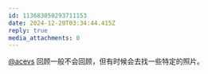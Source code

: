 ```yaml
---
id: 113683050293711153
date: 2024-12-20T03:34:44.415Z
reply: true
media_attachments: 0
---
```


[@acevs](https://mastodon.social/@acevs) 回顾一般不会回顾，但有时候会去找一些特定的照片。

